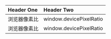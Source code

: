 

| Header One   | Header Two              |
|:-------------|:------------------------|
| 浏览器像素比 | window.devicePixelRatio |
| 浏览器像素比 | window.devicePixelRatio |
